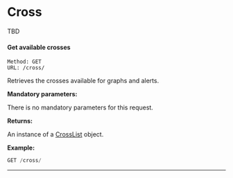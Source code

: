 # Cross

TBD

#### <a id="get_cross"></a> Get available crosses ####

```http
Method: GET 
URL: /cross/
```
Retrieves the crosses available for graphs and alerts.

**Mandatory parameters:**

There is no mandatory parameters for this request.

**Returns:**

An instance of a [CrossList](../resources/resources.md#crossList_resource) object.

**Example:**
```js
GET /cross/
```

<hr />
